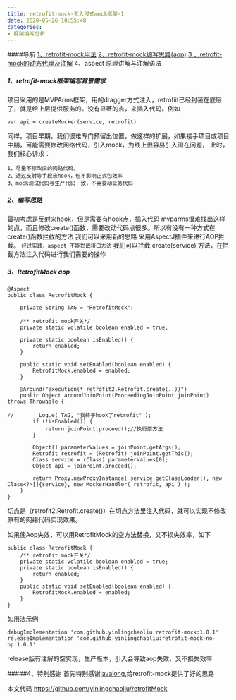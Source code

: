 ```yaml
---
title: retrofit-mock-无入侵式mock框架-1
date: 2020-05-26 10:55:48
categories:
- 框架编写分析
---
```

####导航
[1、retrofit-mock用法](https://www.jianshu.com/p/52df6aa67a5f)
[2、retrofit-mock编写思路(aop)](https://www.jianshu.com/p/9ef526b30b9c)
[3 、retrofit-mock的动态代理及注解](https://www.jianshu.com/p/48fa1ad00084)
4、aspect 原理讲解与注解语法 

##### 1、retrofit-mock框架编写背景需求

项目采用的是MVPArms框架，用的dragger方式注入，retrofiit已经封装在底层了，就是给上层提供服务的。没有显著的点，来插入代码。例如
```
var api = createMocker(service, retrofit) 
```
同样，项目早期，我们很难专门预留出位置，做这样的扩展，如果接手项目或项目中期，可能需要修改网络代码，引入mock，为线上很容易引入潜在问题，
此时，我们核心诉求：
```
1、尽量不修改旧的网路代码。
2、通过反射等手段来hook，但不影响正式包效率
3、mock测试代码与生产代码一致，不需要动业务代码
```

#####  2、编写思路
最初考虑是反射来hook，但是需要有hook点，插入代码
mvparms很难找出这样的点，而且修改create()函数，需要改动代码点很多。所以有没有一种方式在create()函数拦截的方法
我们可以采用新的思路 采用AspectJ插件来进行AOP拦截。
`经过实践，aspect 不能拦截接口方法`
我们可以拦截 create(service) 方法，在拦截方法注入代码进行我们需要的操作


##### 3、RetrofitMock aop
```
@Aspect
public class RetrofitMock {

    private String TAG = "RetrofitMock";

    /** retrofit mock开关*/
    private static volatile boolean enabled = true;

    private static boolean isEnabled() {
        return enabled;
    }

    public static void setEnabled(boolean enabled) {
        RetrofitMock.enabled = enabled;
    }

    @Around("execution(* retrofit2.Retrofit.create(..))")
    public Object aroundJoinPoint(ProceedingJoinPoint joinPoint) throws Throwable {

//        Log.e( TAG, "我终于hook了retrofit" );
        if (!isEnabled()) {
            return joinPoint.proceed();//执行原方法
        }

        Object[] parameterValues = joinPoint.getArgs();
        Retrofit retrofit = (Retrofit) joinPoint.getThis();
        Class service = (Class) parameterValues[0];
        Object api = joinPoint.proceed();

        return Proxy.newProxyInstance( service.getClassLoader(), new Class<?>[]{service}, new MockerHandler( retrofit, api ) );
    }
}
```
切点是（retrofit2.Retrofit.create()）在切点方法里注入代码，就可以实现不修改原有的网络代码实现效果。

如果使Aop失效，可以用RetrofitMock的空方法替换，又不损失效率，如下
```
public class RetrofitMock {
    /** retrofit mock开关*/
    private static volatile boolean enabled = true;
    private static boolean isEnabled() {
        return enabled;
    }
    public static void setEnabled(boolean enabled) {
        RetrofitMock.enabled = enabled;
    }
}
```

如用法示例
```
debugImplementation 'com.github.yinlingchaoliu:retrofit-mock:1.0.1'
releaseImplementation 'com.github.yinlingchaoliu:retrofit-mock-no-op:1.0.1'
```

release版有注解的空实现，生产版本，引入会导致aop失效，又不损失效率

#####4、特别感谢
首先特别感谢[javalong](https://www.jianshu.com/p/ef445d5e9be0),给retrofit-mock提供了好的思路

本文代码
https://github.com/yinlingchaoliu/retrofitMock
